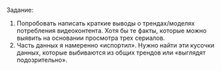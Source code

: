 Задание:
1. Попробовать написать краткие выводы о трендах/моделях потребления видеоконтента. Хотя бы те факты, которые можно выявить на основании просмотра трех сериалов.
2. Часть данных я намеренно «испортил». Нужно найти эти кусочки данных, которые выбиваются из общих трендов или «выглядят подозрительно».
